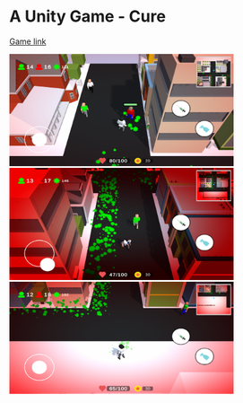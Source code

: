 # A Unity Game - Cure 
[Game link](https://play.google.com/store/apps/details?id=com.SAGamesInc.CURE)

<img src="/Images/SS-1.png" width="400" height="200"/>

<img src="/Images/SS-2.png" width="400" height="200"/>

<img src="/Images/SS-3.png" width="400" height="200"/>
